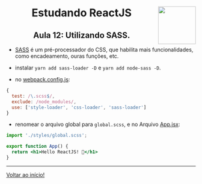 <div align="center">
<a href="https://github.com/monicaquintal" target="_blank"><img align="right" height="100" src="https://cdn.jsdelivr.net/gh/devicons/devicon/icons/react/react-original.svg" /></a>
<h1>Estudando ReactJS</h1>
<h2>Aula 12: Utilizando SASS.</h2>
</div>

- [SASS](https://sass-lang.com/) é um pré-processador do CSS, que habilita mais funcionalidades, como encadeamento, ouras funções, etc.

- instalar `yarn add sass-loader -D` e `yarn add node-sass -D`.

- no [webpack.config.js](../reactjs/01-github-explorer/webpack.config.js):

~~~javascript
{
  test: /\.scss$/,
  exclude: /node_modules/,
  use: ['style-loader', 'css-loader', 'sass-loader']
}
~~~

- renomear o arquivo global para `global.scss`, e no Arquivo [App.jsx](../reactjs/01-github-explorer/src/App.jsx):

~~~jsx
import './styles/global.scss';

export function App() {
  return <h1>Hello ReactJS! 🚀</h1>
}
~~~

---

[Voltar ao início!](https://github.com/monicaquintal/estudandoReact/)